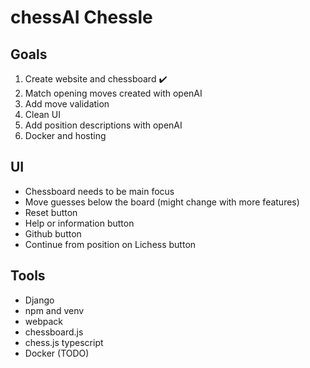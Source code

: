 # chessAI Chessle

## Goals 

1. Create website and chessboard :heavy_check_mark:
2. Match opening moves created with openAI
3. Add move validation
4. Clean UI
5. Add position descriptions with openAI
6. Docker and hosting

## UI 

- Chessboard needs to be main focus
- Move guesses below the board (might change with more features)
- Reset button
- Help or information button
- Github button
- Continue from position on Lichess button

## Tools
- Django
- npm and venv
- webpack
- chessboard.js
- chess.js
  typescript
- Docker (TODO)


